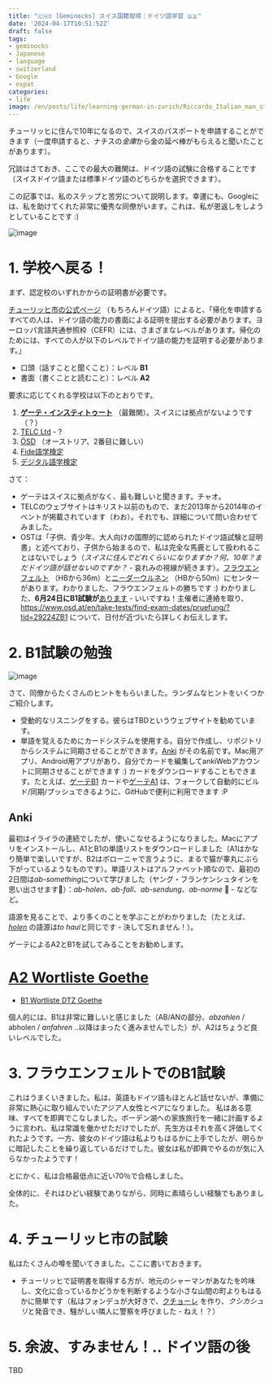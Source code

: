 ```yaml
---
title: "🇨🇭♊ [Geminocks] スイス国籍取得：ドイツ語学習 🇩🇪"
date: '2024-04-17T10:51:52Z'
draft: false
tags:
- geminocks
- Japanese
- language
- switzerland
- Google
- expat
categories:
- life
image: /en/posts/life/learning-german-in-zurich/Riccardo_Italian_man_studying_on_a_German_spelling_book_in_front_of_Grossmunster.png
---
```


チューリッヒに住んで10年になるので、スイスのパスポートを申請することができます（一度申請すると、ナチスの*金庫*から金の延べ棒がもらえると聞いたことがあります）。

冗談はさておき、ここでの最大の難関は、ドイツ語の試験に合格することです（スイスドイツ語または標準ドイツ語のどちらかを選択できます）。

この記事では、私のステップと苦労について説明します。幸運にも、Googleには、私を助けてくれた非常に優秀な同僚がいます。これは、私が恩返しをしようとしていることです :)

![image](Riccardo_Italian_man_studying_on_a_German_spelling_book_in_front_of_Grossmunster.png)

<!--more-->


# 1. 学校へ戻る！

まず、認定校のいずれかからの証明書が必要です。

[チューリッヒ市の公式ページ](https://www.stadt-zuerich.ch/portal/de/index/politik_u_recht/einbuergerungen/kenntnisse/sprachlicheanforderungen.html) （もちろんドイツ語）によると、「帰化を申請するすべての人は、ドイツ語の能力の書面による証明を提出する必要があります。ヨーロッパ言語共通参照枠（CEFR）には、さまざまなレベルがあります。帰化のためには、すべての人が以下のレベルでドイツ語の能力を証明する必要があります。」

* 口頭（話すことと聞くこと）：レベル **B1**
* 書面（書くことと読むこと）：レベル **A2**

要求に応じてくれる学校は以下のとおりです。

1. [**ゲーテ・インスティトゥート**](http://www.goethe.de/lrn/prj/pba/bes/gzb/deindex.html) （最難関）。スイスには拠点がないようです（？）
2. [TELC Ltd](https://www.telc.net/#section-0) - ?
3. [ÖSD](http://www.osd.at/) （オーストリア、2番目に難しい）
4. [Fide語学検定](http://www.fide-service.ch/)
5. [デジタル語学検定](https://www.digitalersprachtest.ch/)

さて：
* ゲーテはスイスに拠点がなく、最も難しいと聞きます。チャオ。
* TELCのウェブサイトはキリスト以前のもので、まだ2013年から2014年のイベントが掲載されています（わお）。それでも、詳細について問い合わせてみました。
* OSTは「子供、青少年、大人向けの国際的に認められたドイツ語試験と証明書」と述べており、子供から始まるので、私は完全な馬鹿として扱われることはないでしょう（*スイスに住んでどれくらいになりますか？何、10年？まだドイツ語が話せないのですか？* - 哀れみの視線が続きます）。[フラウエンフェルト](https://www.google.com/maps/dir/Zurich+HB,+Bahnhofplatz,+Zurigo,+Svizzera/Frauenfeld,+Svizzera/@47.550191,8.9002971,13.83z/data=!4m14!4m13!1m5!1m1!1s0x47900a08cc0e6e41:0xf5c698b65f8c52a7!2m2!1d8.5403226!2d47.3778579!1m5!1m1!1s0x479a922b7ac416d5:0xabd5ea8c4a738dc7!2m2!1d8.8987541!2d47.5535997!3e3) （HBから36m）と[ニーダーウルネン](https://www.google.com/maps/dir/Zurich+HB,+Bahnhofplatz,+Zurigo,+Svizzera/8867+Niederurnen,+Svizzera/@47.1837248,8.744133,11.39z/data=!4m14!4m13!1m5!1m1!1s0x47900a08cc0e6e41:0xf5c698b65f8c52a7!2m2!1d8.5403226!2d47.3778579!1m5!1m1!1s0x479acd0b21f91dfd:0x6eb928b1714053f3!2m2!1d9.0531505!2d47.125507!3e3) （HBから50m）にセンターがあります。わかりました、フラウエンフェルトの勝ちです :) わかりました、**6月24日にB1試験が**[あります](https://www.osd.at/en/take-tests/find-exam-dates/?country=167&tests=00001100000&land=null&stadt=Frauenfeld&datefrom=01.06.2023&dateto=31.08.2023&centernr=null) - いいですね！主催者に連絡を取り、https://www.osd.at/en/take-tests/find-exam-dates/pruefung/?tid=29224ZB1 について、日付が近づいたら詳しくお伝えします。

# 2. B1試験の勉強

![image](man-in-yellow-studies-by-lake-zurich.png)

さて、同僚からたくさんのヒントをもらいました。ランダムなヒントをいくつかご紹介します。

* 受動的なリスニングをする。彼らはTBDというウェブサイトを勧めています。
* 単語を覚えるためにカードシステムを使用する。自分で作成し、リポジトリからシステムに同期させることができます。[Anki](https://apps.ankiweb.net/) がその名前です。Mac用アプリ、Android用アプリがあり、自分でカードを編集してankiWebアカウントに同期させることができます :) カードをダウンロードすることもできます。たとえば、[ゲーテB1](https://ankiweb.net/shared/info/1586166030) カードや[ゲーテA1](https://ankiweb.net/shared/info/1386119660) は、フォークして自動的にビルド/同期/プッシュできるように、GitHubで便利に利用できます :P

## Anki

最初はイライラの連続でしたが、使いこなせるようになりました。Macにアプリをインストールし、A1とB1の単語リストをダウンロードしました（A1はかなり簡単で楽しいですが、B2はボローニャで言うように、まるで猫が睾丸にぶら下がっているようなものです）。単語リストはアルファベット順なので、最初の2日間は*ab-something*について学びました（ヤング・フランケンシュタインを思い出させます😬）：*ab-holen*、*ab-fall*、*ab-sendung*、*ab-norme* 🧌 - などなど。

語源を見ることで、より多くのことを学ぶことがわかりました（たとえば、[*holen*](https://en.wiktionary.org/wiki/holen#German) の語源は*to haul*と同じです - 決して忘れません！）。

ゲーテによるA2とB1を試してみることをお勧めします。

# [A2 Wortliste Goethe](https://ankiweb.net/shared/info/1386119660)
* [B1 Wortliste DTZ Goethe](https://ankiweb.net/shared/info/1586166030)

個人的には、B1は非常に難しいと感じました（AB/ANの部分、*abzahlen* / abholen / *anfahren* ..以降はまったく進みませんでした）が、A2はちょうど良いレベルでした。

# 3. フラウエンフェルトでのB1試験

これはうまくいきました。私は、英語もドイツ語もほとんど話せないが、準備に非常に熱心に取り組んでいたアジア人女性とペアになりました。
私はある意味、すべてを即興でこなしました。ボーデン湖への家族旅行を一緒に計画するように言われ、私は常識を働かせただけでしたが、先生方はそれを高く評価してくれたようです。一方、彼女のドイツ語は私よりもはるかに上手でしたが、明らかに暗記したことを繰り返しているだけでした。彼女は私が即興でやるのが気に入らなかったようです！

とにかく、私は合格最低点に近い70％で合格しました。

全体的に、それはひどい経験でありながら、同時に素晴らしい経験でもありました。

# 4. チューリッヒ市の試験

私はたくさんの噂を聞いてきました。ここに書いておきます。

* チューリッヒで証明書を取得する方が、地元のシャーマンがあなたを吟味し、文化に合っているかどうかを判断するような小さな山間の町よりもはるかに簡単です（私はフォンデュが大好きで、[クチョーレ](https://cookidoo.ch/recipes/recipe/fr-CH/r434981) を作り、*クシカシュリ*と発音でき、騒がしい隣人に警察を呼びました - ねえ！？）

# 5. 余波、すみません！.. ドイツ語の後

TBD


